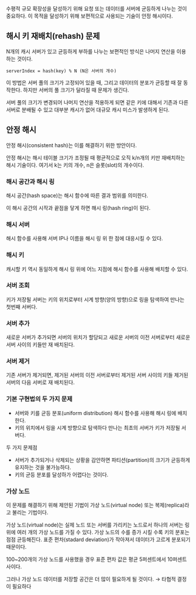 수평적 규모 확장성을 달성하기 위해 요청 또는 데이터를 서버에 균등하게 나누는 것이 중요하다. 이 목적을 달성하기 위해 보편적으로 사용되는 기술이 안정 해시이다.

## 해시 키 재배치(rehash) 문제

N개의 캐시 서버가 있고 균등하게 부하를 나누는 보편적인 방식은 나머지 연산을 이용하는 것이다.

`serverIndex = hash(key) % N (N은 서버의 개수)`

이 방법은 서버 풀의 크기가 고정되어 있을 때, 그리고 데이터의 분포가 균등할 때 잘 동작한다. 하지만 서버의 풀 크기가 달라질 때 문제가 생긴다.

서버 풀의 크기가 변경되어 나머지 연산을 적용하게 되면 같은 키에 대해서 기존과 다른 서버로 분배될 수 있고 대부분 캐시가 없어 대규모 캐시 미스가 발생하게 된다.

## 안정 해시

안정 해시(consistent hash)는 이를 해결하기 위한 방안이다.

안정 해시는 해시 테이블 크기가 조정될 때 평균적으로 오직 k/n개의 키만 재배치하는 해시 기술이다. 여기서 k는 키의 개수, n은 슬롯(slot)의 개수이다.

### 해시 공간과 해시 링

해시 공간(hash space)는 해시 함수에 따른 결과 범위를 의미한다. 

이 해시 공간의 시작과 끝점을 닿게 하면 해시 링(hash ring)이 된다.

### 해시 서버

해시 함수를 사용해 서버 IP나 이름을 해시 링 위 한 점에 대응시킬 수 있다.

### 해시 키

캐시할 키 역시 동일하게 해시 링 위에 어느 지점에 해시 함수를 사용해 배치할 수 있다.

### 서버 조회

키가 저장될 서버는 키의 위치로부터 시계 방향(양의 방향)으로 링을 탐색하여 만나는 첫번째 서버다.

### 서버 추가

새로운 서버가 추가되면 서버의 위치가 할당되고 새로운 서버의 이전 서버로부터 새로운 서버 사이의 키들만 재 배치된다.

### 서버 제거

기존 서버가 제거되면, 제거된 서버의 이전 서버로부터 제거된 서버 사이의 키들 제거된 서버의 다음 서버로 재 배치된다.

### 기본 구현법의 두 가지 문제

- 서버와 키를 균등 분포(uniform distribution) 해시 함수를 사용해 해시 링에 배치한다.
- 키의 위치에서 링을 시계 방향으로 탐색하다 만나는 최초의 서버가 키가 저장될 서버다.

두 가지 문제점

- 서버가 추가되거나 삭제되는 상황을 감안하면 파티션(partition)의 크기가 균등하게 유지하는 것을 불가능하다.
- 키의 균등 분포를 달성하가 어렵다는 것이다.

### 가상 노드

이 문제를 해결하기 위해 제안된 기법이 가상 노드(virtual node) 또는 복제(replica)라고 불리는 기법이다.

가상 노드(virtual node)는 실제 노드 또는 서버를 가리키는 노드로서 하나의 서버는 링 위에 여러 개의 가상 노드를 가질 수 있다. 가상 노드의 수를 증가 시킬 수록 키의 분포는 점점 균등해진다. 표준 편차(stadard deviation)가 작아져서 데이터가 고르게 분포되기 때문이다.

100~200개의 가상 노드를 사용했을 경우 표준 편차 값은 평균 5퍼센트에서 10퍼센트 사이다.

그러나 가상 노드 데이터를 저장할 공간은 더 많이 필요하게 될 것이다. → 타협적 결정이 필요하다
